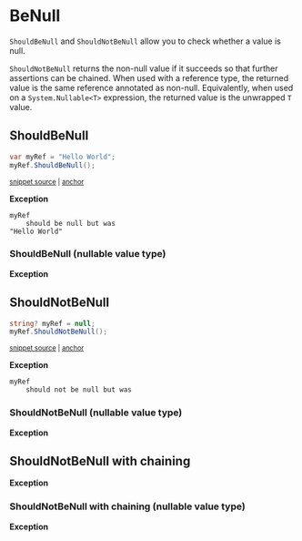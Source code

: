 # BeNull

`ShouldBeNull` and `ShouldNotBeNull` allow you to check whether a value is null.

`ShouldNotBeNull` returns the non-null value if it succeeds so that further assertions can be chained. When used with a reference type, the returned value is the same reference annotated as non-null. Equivalently, when used on a `System.Nullable<T>` expression, the returned value is the unwrapped `T` value.

## ShouldBeNull

<!-- snippet: ShouldBeNullNotNullExamples.ShouldBeNull.codeSample.approved.cs -->
<a id='17c561a5'></a>
```cs
var myRef = "Hello World";
myRef.ShouldBeNull();
```
<sup><a href='/src/DocumentationExamples/CodeExamples/ShouldBeNullNotNullExamples.ShouldBeNull.codeSample.approved.cs#L1-L2' title='Snippet source file'>snippet source</a> | <a href='#17c561a5' title='Start of snippet'>anchor</a></sup>
<!-- endSnippet -->

**Exception**

<!-- include: ShouldBeNullNotNullExamples.ShouldBeNull.exceptionText.approved.txt -->
```
myRef
    should be null but was
"Hello World"
```
<!-- endInclude -->

### ShouldBeNull (nullable value type)

<!-- snippet: ShouldBeNullNotNullExamples.NullableValueShouldBeNull.codeSample.approved.cs -->
<!-- endSnippet -->

**Exception**

<!-- include: ShouldBeNullNotNullExamples.NullableValueShouldBeNull.exceptionText.approved.txt -->
<!-- endInclude -->


## ShouldNotBeNull

<!-- snippet: ShouldBeNullNotNullExamples.ShouldNotBeNull.codeSample.approved.cs -->
<a id='083920a2'></a>
```cs
string? myRef = null;
myRef.ShouldNotBeNull();
```
<sup><a href='/src/DocumentationExamples/CodeExamples/ShouldBeNullNotNullExamples.ShouldNotBeNull.codeSample.approved.cs#L1-L2' title='Snippet source file'>snippet source</a> | <a href='#083920a2' title='Start of snippet'>anchor</a></sup>
<!-- endSnippet -->

**Exception**

<!-- include: ShouldBeNullNotNullExamples.ShouldNotBeNull.exceptionText.approved.txt -->
```
myRef
    should not be null but was
```
<!-- endInclude -->

### ShouldNotBeNull (nullable value type)

<!-- snippet: ShouldBeNullNotNullExamples.NullableValueShouldNotBeNull.codeSample.approved.cs -->
<!-- endSnippet -->

**Exception**

<!-- include: ShouldBeNullNotNullExamples.NullableValueShouldNotBeNull.exceptionText.approved.txt -->
<!-- endInclude -->

## ShouldNotBeNull with chaining

<!-- snippet: ShouldBeNullNotNullExamples.ShouldNotBeNullWithChaining.codeSample.approved.cs -->
<!-- endSnippet -->

**Exception**

<!-- include: ShouldBeNullNotNullExamples.ShouldNotBeNullWithChaining.exceptionText.approved.txt -->
<!-- endInclude -->

### ShouldNotBeNull with chaining  (nullable value type)

<!-- snippet: ShouldBeNullNotNullExamples.NullableValueShouldNotBeNullWithChaining.codeSample.approved.cs -->
<!-- endSnippet -->

**Exception**

<!-- include: ShouldBeNullNotNullExamples.NullableValueShouldNotBeNullWithChaining.exceptionText.approved.txt -->
<!-- endInclude -->
